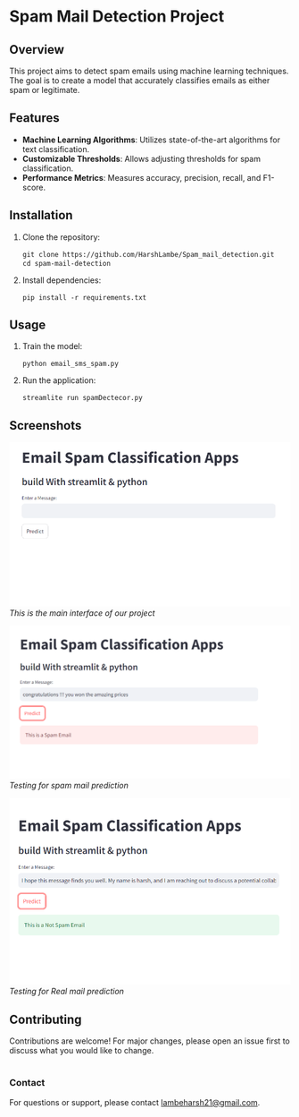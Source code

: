 
# Spam Mail Detection Project


## Overview

This project aims to detect spam emails using machine learning techniques. The goal is to create a model that accurately classifies emails as either spam or legitimate.

## Features

- **Machine Learning Algorithms**: Utilizes state-of-the-art algorithms for text classification.
- **Customizable Thresholds**: Allows adjusting thresholds for spam classification.
- **Performance Metrics**: Measures accuracy, precision, recall, and F1-score.

## Installation

1. Clone the repository:
   ```
   git clone https://github.com/HarshLambe/Spam_mail_detection.git
   cd spam-mail-detection
   ```
   
2. Install dependencies:
   ```
   pip install -r requirements.txt
   ```

## Usage

1. Train the model:
   ```
   python email_sms_spam.py
   ```

2. Run the application:
   ```
   streamlite run spamDectecor.py
   ```

## Screenshots

![Screenshot 1](email/images/main.png) 
*This is the main interface of our project*

![Screenshot 2](email/images/spam.png) <!-- Replace 'screenshot2.png' with your screenshot -->
*Testing for spam mail prediction*

![Screenshot 3](email/images/notspam.png) <!-- Replace 'screenshot2.png' with your screenshot -->
*Testing for Real mail prediction*

## Contributing

Contributions are welcome! For major changes, please open an issue first to discuss what you would like to change.

#
### Contact

For questions or support, please contact [lambeharsh21@gmail.com](mailto:lambeharsh21@gmail.com).

